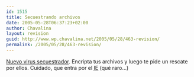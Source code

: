```yaml
---
id: 1515
title: Secuestrando archivos
date: 2005-05-28T06:37:23+02:00
author: Chavalina
layout: revision
guid: http://www.wp.chavalina.net/2005/05/28/463-revision/
permalink: /2005/05/28/463-revision/
---
```

<a href="http://www.lanacion.com.ar/informaciongeneral/nota.asp?nota_id=707989&#038;origen=premium" target="_blank">Nuevo virus secuestrador</a>. Encripta tus archivos y luego te pide un rescate por ellos. Cuidado, que entra por el <acronym title="Internet Explorer">IE</acronym> (qué raro…)